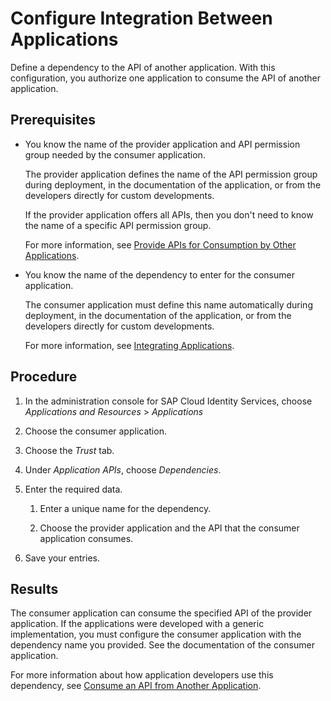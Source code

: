 <!-- loio9ad7e8052d054e83adf10aff1bdae1bf -->

# Configure Integration Between Applications

Define a dependency to the API of another application. With this configuration, you authorize one application to consume the API of another application.



<a name="loio9ad7e8052d054e83adf10aff1bdae1bf__prereq_ygs_hc3_pwb"/>

## Prerequisites

-   You know the name of the provider application and API permission group needed by the consumer application.

    The provider application defines the name of the API permission group during deployment, in the documentation of the application, or from the developers directly for custom developments.

    If the provider application offers all APIs, then you don't need to know the name of a specific API permission group.

    For more information, see [Provide APIs for Consumption by Other Applications](../Development/provide-apis-for-consumption-by-other-applications-9d2fe83.md).

-   You know the name of the dependency to enter for the consumer application.

    The consumer application must define this name automatically during deployment, in the documentation of the application, or from the developers directly for custom developments.

    For more information, see [Integrating Applications](integrating-applications-9ea0024.md).




## Procedure

1.  In the administration console for SAP Cloud Identity Services, choose *Applications and Resources* \> *Applications*

2.  Choose the consumer application.

3.  Choose the *Trust* tab.

4.  Under *Application APIs*, choose *Dependencies*.

5.  Enter the required data.

    1.  Enter a unique name for the dependency.

    2.  Choose the provider application and the API that the consumer application consumes.


6.  Save your entries.




<a name="loio9ad7e8052d054e83adf10aff1bdae1bf__result_g5m_ms3_pwb"/>

## Results

The consumer application can consume the specified API of the provider application. If the applications were developed with a generic implementation, you must configure the consumer application with the dependency name you provided. See the documentation of the consumer application.

For more information about how application developers use this dependency, see [Consume an API from Another Application](../Development/consume-an-api-from-another-application-9675b64.md).

